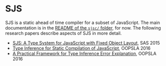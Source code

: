 SJS
===

SJS is a static ahead of time compiler for a subset of JavaScript.
The main documentation is in the
[README of the `sjsc/` folder](sjsc/README.md), for now.  The
following research papers describe aspects of SJS in more detail.

* [SJS: A Type System for JavaScript with Fixed Object Layout](http://link.springer.com/chapter/10.1007%2F978-3-662-48288-9_11), SAS 2015
* [Type Inference for Static Compilation of JavaScript](https://arxiv.org/abs/1608.07261), OOPSLA 2016
* [A Practical Framework for Type Inference Error Explanation](http://dl.acm.org/citation.cfm?id=2983994&CFID=858846070&CFTOKEN=59886134), OOPSLA 2016

